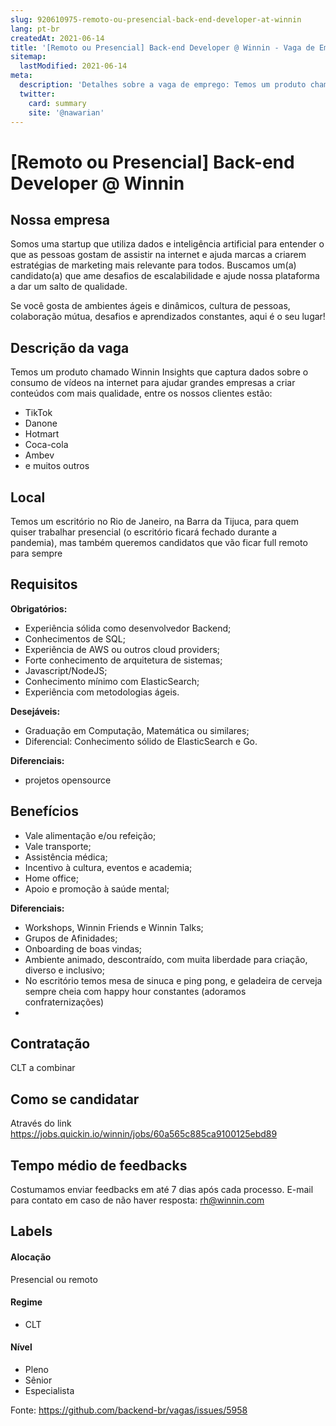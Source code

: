 ```yaml
---
slug: 920610975-remoto-ou-presencial-back-end-developer-at-winnin
lang: pt-br
createdAt: 2021-06-14
title: '[Remoto ou Presencial] Back-end Developer @ Winnin - Vaga de Emprego'
sitemap:
  lastModified: 2021-06-14
meta:
  description: 'Detalhes sobre a vaga de emprego: Temos um produto chamado Winnin Insights que captura dados sobre o consumo de vídeos na internet para ajudar grandes empresas a criar conteúdos com mais qualidade, entre os nossos clientes estão: - TikTok - Danone - Hotmart - Coca-cola - Ambev - e muitos outros'
  twitter:
    card: summary
    site: '@nawarian'
---
```


# [Remoto ou Presencial] Back-end Developer @ Winnin

## Nossa empresa

Somos uma startup que utiliza dados e inteligência artificial para entender o que as pessoas gostam de assistir na internet e ajuda marcas a criarem estratégias de marketing mais relevante para todos. Buscamos um(a) candidato(a) que ame desafios de escalabilidade e ajude nossa plataforma a dar um salto de qualidade.

Se você gosta de ambientes ágeis e dinâmicos, cultura de pessoas, colaboração mútua, desafios e aprendizados constantes, aqui é o seu lugar!

## Descrição da vaga

Temos um produto chamado Winnin Insights que captura dados sobre o consumo de vídeos na internet para ajudar grandes empresas a criar conteúdos com mais qualidade, entre os nossos clientes estão: 
- TikTok
-  Danone
-  Hotmart
-  Coca-cola
-  Ambev 
- e muitos outros

## Local

Temos um escritório no Rio de Janeiro, na Barra da Tijuca, para quem quiser trabalhar presencial (o escritório ficará fechado durante a pandemia), mas também queremos candidatos que vão ficar full remoto para sempre

## Requisitos

**Obrigatórios:**
-  Experiência sólida como desenvolvedor Backend;
- Conhecimentos de SQL;
- Experiência de AWS ou outros cloud providers;
- Forte conhecimento de arquitetura de sistemas;
- Javascript/NodeJS;
- Conhecimento mínimo com ElasticSearch;
- Experiência com metodologias ágeis.

**Desejáveis:**
- Graduação em Computação, Matemática ou similares;
- Diferencial: Conhecimento sólido de ElasticSearch e Go.

**Diferenciais:**
- projetos opensource

## Benefícios

- Vale alimentação e/ou refeição;
- Vale transporte;
- Assistência médica;
- Incentivo à cultura, eventos e academia;
- Home office; 
- Apoio e promoção à saúde mental;

**Diferenciais:**
- Workshops, Winnin Friends e Winnin Talks;
- Grupos de Afinidades;
- Onboarding de boas vindas;
- Ambiente animado, descontraído, com muita liberdade para criação, diverso e inclusivo;
- No escritório temos mesa de sinuca e ping pong, e geladeira de cerveja sempre cheia com happy hour constantes (adoramos confraternizações)
- 
## Contratação

CLT a combinar

## Como se candidatar

Através do link https://jobs.quickin.io/winnin/jobs/60a565c885ca9100125ebd89

## Tempo médio de feedbacks

Costumamos enviar feedbacks em até 7 dias após cada processo.
E-mail para contato em caso de não haver resposta: rh@winnin.com

## Labels

#### Alocação
Presencial ou remoto

#### Regime
- CLT

#### Nível

- Pleno
- Sênior
- Especialista




Fonte: https://github.com/backend-br/vagas/issues/5958